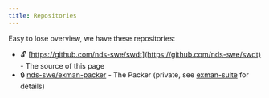 ```yaml
---
title: Repositories
---
```


Easy to lose overview, we have these repositories:

- 🔓 [https://github.com/nds-swe/swdt](https://github.com/nds-swe/swdt) - The source of this page
- 🔒 [nds-swe/exman-packer](https://github.com/nds-swe/exman-packer) - The Packer (private, see [exman-suite](/docs/exman/suite) for details)